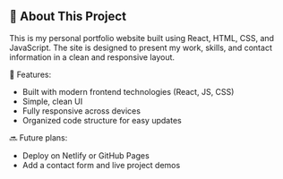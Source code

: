 ## 📌 About This Project

This is my personal portfolio website built using React, HTML, CSS, and JavaScript. The site is designed to present my work, skills, and contact information in a clean and responsive layout.

🚧 Features:
- Built with modern frontend technologies (React, JS, CSS)
- Simple, clean UI
- Fully responsive across devices
- Organized code structure for easy updates

🔜 Future plans:
- Deploy on Netlify or GitHub Pages
- Add a contact form and live project demos
